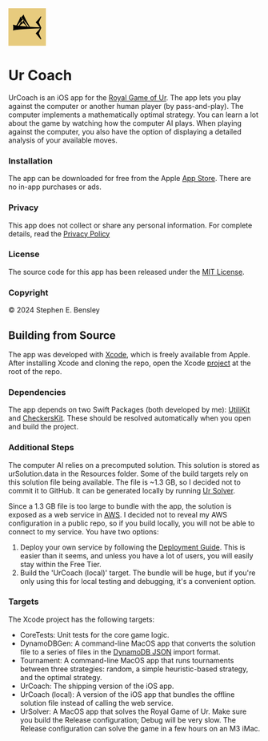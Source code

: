  <img src="docs/app-icon.png" alt="icon" width="75" height="75">

# Ur Coach

UrCoach is an iOS app for the [Royal Game of Ur](https://en.wikipedia.org/wiki/Royal_Game_of_Ur). The app lets you play against the computer or another human player (by pass-and-play). The computer implements a mathematically optimal strategy. You can learn a lot about the game by watching how the computer AI plays. When playing against the computer, you also have the option of displaying a detailed analysis of your available moves.

### Installation

The app can be downloaded for free from the Apple [App Store](https://apps.apple.com/us/app/queah/id6670455978/). There are no in-app purchases or ads.

### Privacy

This app does not collect or share any personal information. For complete details, read the [Privacy Policy](https://stephenbensley.github.io/UrCoach/privacy.html)

### License

The source code for this app has been released under the [MIT License](LICENSE).

### Copyright

© 2024 Stephen E. Bensley

## Building from Source

The app was developed with [Xcode](https://developer.apple.com/xcode/), which is freely available from Apple. After installing Xcode and cloning the repo, open the Xcode [project](UrCoach.xcodeproj) at the root of the repo.

### Dependencies

The app depends on two Swift Packages (both developed by me): [UtiliKit](https://github.com/stephenbensley/UtiliKit) and [CheckersKit](https://github.com/stephenbensley/CheckersKit). These should be resolved automatically when you open and build the project.

### Additional Steps

The computer AI relies on a precomputed solution. This solution is stored as urSolution.data in the Resources folder. Some of the build targets rely on this solution file being available. The file is ~1.3 GB, so I decided not to commit it to GitHub. It can be generated locally by running [Ur Solver](UrSolver).

Since a 1.3 GB file is too large to bundle with the app, the solution is exposed as a web service in [AWS](https://aws.amazon.com). I decided not to reveal my AWS configuration in a public repo, so if you build locally, you will not be able to connect to my service. You have two options:

1. Deploy your own service by following the [Deployment Guide](AWS/Deployment.md). This is easier than it seems, and unless you have a lot of users, you will easily stay within the Free Tier.
2. Build the 'UrCoach (local)' target. The bundle will be huge, but if you're only using this for local testing and debugging, it's a convenient option.

### Targets

The Xcode project has the following targets:

- CoreTests: Unit tests for the core game logic.
- DynamoDBGen: A command-line MacOS app that converts the solution file to a series of files in the [DynamoDB JSON](https://docs.aws.amazon.com/amazondynamodb/latest/developerguide/S3DataImport.Format.html) import format.
- Tournament: A command-line MacOS app that runs tournaments between three strategies: random, a simple heuristic-based strategy, and the optimal strategy.
- UrCoach: The shipping version of the iOS app.
- UrCoach (local): A version of the iOS app that bundles the offline solution file instead of calling the web service.
- UrSolver: A MacOS app that solves the Royal Game of Ur. Make sure you build the Release configuration; Debug will be very slow. The Release configuration can solve the game in a few hours on an M3 iMac.
